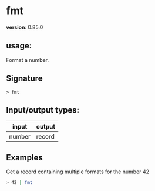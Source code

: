 # fmt

**version**: 0.85.0

## **usage**:

Format a number.

## Signature

`> fmt `

## Input/output types:

| input  | output |
| ------ | ------ |
| number | record |

## Examples

Get a record containing multiple formats for the number 42

```bash
> 42 | fmt
```

